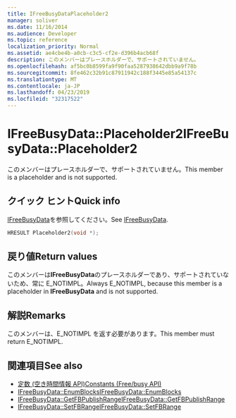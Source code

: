 ```yaml
---
title: IFreeBusyDataPlaceholder2
manager: soliver
ms.date: 11/16/2014
ms.audience: Developer
ms.topic: reference
localization_priority: Normal
ms.assetid: ae4cbe4b-a0cb-c3c5-cf2e-d396b4acb68f
description: このメンバーはプレースホルダーで、サポートされていません。
ms.openlocfilehash: af5bc0b8599fa9f90faa5287938642dbb9a9f78b
ms.sourcegitcommit: 8fe462c32b91c87911942c188f3445e85a54137c
ms.translationtype: MT
ms.contentlocale: ja-JP
ms.lasthandoff: 04/23/2019
ms.locfileid: "32317522"
---
```

# <a name="ifreebusydataplaceholder2"></a><span data-ttu-id="5ec70-103">IFreeBusyData::Placeholder2</span><span class="sxs-lookup"><span data-stu-id="5ec70-103">IFreeBusyData::Placeholder2</span></span>

<span data-ttu-id="5ec70-104">このメンバーはプレースホルダーで、サポートされていません。</span><span class="sxs-lookup"><span data-stu-id="5ec70-104">This member is a placeholder and is not supported.</span></span>
  
## <a name="quick-info"></a><span data-ttu-id="5ec70-105">クイック ヒント</span><span class="sxs-lookup"><span data-stu-id="5ec70-105">Quick info</span></span>

<span data-ttu-id="5ec70-106">[IFreeBusyData](ifreebusydata.md)を参照してください。</span><span class="sxs-lookup"><span data-stu-id="5ec70-106">See [IFreeBusyData](ifreebusydata.md).</span></span>
  
```cpp
HRESULT Placeholder2(void *);
```

## <a name="return-values"></a><span data-ttu-id="5ec70-107">戻り値</span><span class="sxs-lookup"><span data-stu-id="5ec70-107">Return values</span></span>

<span data-ttu-id="5ec70-108">このメンバーは**IFreeBusyData**のプレースホルダーであり、サポートされていないため、常に E_NOTIMPL。</span><span class="sxs-lookup"><span data-stu-id="5ec70-108">Always E_NOTIMPL, because this member is a placeholder in **IFreeBusyData** and is not supported.</span></span> 
  
## <a name="remarks"></a><span data-ttu-id="5ec70-109">解説</span><span class="sxs-lookup"><span data-stu-id="5ec70-109">Remarks</span></span>

<span data-ttu-id="5ec70-110">このメンバーは、E_NOTIMPL を返す必要があります。</span><span class="sxs-lookup"><span data-stu-id="5ec70-110">This member must return E_NOTIMPL.</span></span>
  
## <a name="see-also"></a><span data-ttu-id="5ec70-111">関連項目</span><span class="sxs-lookup"><span data-stu-id="5ec70-111">See also</span></span>

- [<span data-ttu-id="5ec70-112">定数 (空き時間情報 API)</span><span class="sxs-lookup"><span data-stu-id="5ec70-112">Constants (Free/busy API)</span></span>](constants-free-busy-api.md)
- [<span data-ttu-id="5ec70-113">IFreeBusyData::EnumBlocks</span><span class="sxs-lookup"><span data-stu-id="5ec70-113">IFreeBusyData::EnumBlocks</span></span>](ifreebusydata-enumblocks.md)
- [<span data-ttu-id="5ec70-114">IFreeBusyData::GetFBPublishRange</span><span class="sxs-lookup"><span data-stu-id="5ec70-114">IFreeBusyData::GetFBPublishRange</span></span>](ifreebusydata-getfbpublishrange.md)
- [<span data-ttu-id="5ec70-115">IFreeBusyData::SetFBRange</span><span class="sxs-lookup"><span data-stu-id="5ec70-115">IFreeBusyData::SetFBRange</span></span>](ifreebusydata-setfbrange.md)


